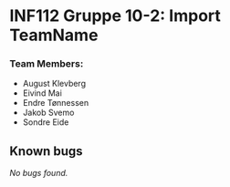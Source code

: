 # INF112 Gruppe 10-2: Import TeamName

### Team Members:
- August Klevberg
- Eivind Mai
- Endre Tønnessen
- Jakob Svemo
- Sondre Eide


## Known bugs

*No bugs found.*
